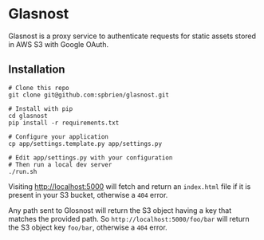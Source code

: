 # Glasnost

Glasnost is a proxy service to authenticate requests for static assets stored in AWS S3 with Google OAuth.

## Installation

```
# Clone this repo
git clone git@github.com:spbrien/glasnost.git

# Install with pip
cd glasnost
pip install -r requirements.txt

# Configure your application
cp app/settings.template.py app/settings.py

# Edit app/settings.py with your configuration
# Then run a local dev server
./run.sh
```

Visiting [http://localhost:5000](http://localhost:5000) will fetch and return an `index.html` file if it is present in your S3 bucket, otherwise a `404` error.

Any path sent to Glosnost will return the S3 object having a key that matches the provided path. So `http://localhost:5000/foo/bar` will return the S3 object key `foo/bar`, otherwise a `404` error.

